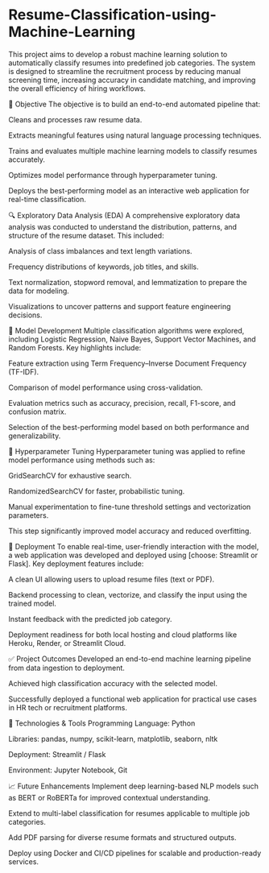 # Resume-Classification-using-Machine-Learning

This project aims to develop a robust machine learning solution to automatically classify resumes into predefined job categories. The system is designed to streamline the recruitment process by reducing manual screening time, increasing accuracy in candidate matching, and improving the overall efficiency of hiring workflows.

📌 Objective
The objective is to build an end-to-end automated pipeline that:

Cleans and processes raw resume data.

Extracts meaningful features using natural language processing techniques.

Trains and evaluates multiple machine learning models to classify resumes accurately.

Optimizes model performance through hyperparameter tuning.

Deploys the best-performing model as an interactive web application for real-time classification.

🔍 Exploratory Data Analysis (EDA)
A comprehensive exploratory data analysis was conducted to understand the distribution, patterns, and structure of the resume dataset. This included:

Analysis of class imbalances and text length variations.

Frequency distributions of keywords, job titles, and skills.

Text normalization, stopword removal, and lemmatization to prepare the data for modeling.

Visualizations to uncover patterns and support feature engineering decisions.

🧠 Model Development
Multiple classification algorithms were explored, including Logistic Regression, Naive Bayes, Support Vector Machines, and Random Forests. Key highlights include:

Feature extraction using Term Frequency–Inverse Document Frequency (TF-IDF).

Comparison of model performance using cross-validation.

Evaluation metrics such as accuracy, precision, recall, F1-score, and confusion matrix.

Selection of the best-performing model based on both performance and generalizability.

🔧 Hyperparameter Tuning
Hyperparameter tuning was applied to refine model performance using methods such as:

GridSearchCV for exhaustive search.

RandomizedSearchCV for faster, probabilistic tuning.

Manual experimentation to fine-tune threshold settings and vectorization parameters.

This step significantly improved model accuracy and reduced overfitting.

🚀 Deployment
To enable real-time, user-friendly interaction with the model, a web application was developed and deployed using [choose: Streamlit or Flask]. Key deployment features include:

A clean UI allowing users to upload resume files (text or PDF).

Backend processing to clean, vectorize, and classify the input using the trained model.

Instant feedback with the predicted job category.

Deployment readiness for both local hosting and cloud platforms like Heroku, Render, or Streamlit Cloud.

✅ Project Outcomes
Developed an end-to-end machine learning pipeline from data ingestion to deployment.

Achieved high classification accuracy with the selected model.

Successfully deployed a functional web application for practical use cases in HR tech or recruitment platforms.

🧰 Technologies & Tools
Programming Language: Python

Libraries: pandas, numpy, scikit-learn, matplotlib, seaborn, nltk

Deployment: Streamlit / Flask

Environment: Jupyter Notebook, Git

📈 Future Enhancements
Implement deep learning-based NLP models such as BERT or RoBERTa for improved contextual understanding.

Extend to multi-label classification for resumes applicable to multiple job categories.

Add PDF parsing for diverse resume formats and structured outputs.

Deploy using Docker and CI/CD pipelines for scalable and production-ready services.

